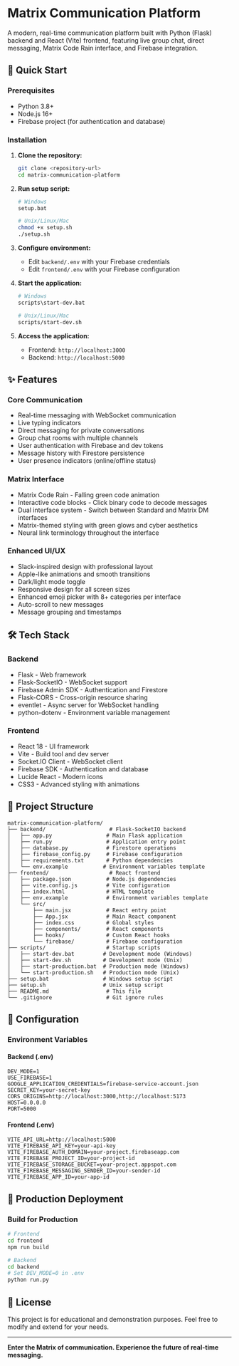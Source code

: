 # Matrix Communication Platform

A modern, real-time communication platform built with Python (Flask) backend and React (Vite) frontend, featuring live group chat, direct messaging, Matrix Code Rain interface, and Firebase integration.

## 🚀 Quick Start

### Prerequisites
- Python 3.8+
- Node.js 16+
- Firebase project (for authentication and database)

### Installation

1. **Clone the repository:**
   ```bash
   git clone <repository-url>
   cd matrix-communication-platform
   ```

2. **Run setup script:**
   ```bash
   # Windows
   setup.bat
   
   # Unix/Linux/Mac
   chmod +x setup.sh
   ./setup.sh
   ```

3. **Configure environment:**
   - Edit `backend/.env` with your Firebase credentials
   - Edit `frontend/.env` with your Firebase configuration

4. **Start the application:**
   ```bash
   # Windows
   scripts\start-dev.bat
   
   # Unix/Linux/Mac
   scripts/start-dev.sh
   ```

5. **Access the application:**
   - Frontend: `http://localhost:3000`
   - Backend: `http://localhost:5000`

## ✨ Features

### Core Communication
- Real-time messaging with WebSocket communication
- Live typing indicators
- Direct messaging for private conversations
- Group chat rooms with multiple channels
- User authentication with Firebase and dev tokens
- Message history with Firestore persistence
- User presence indicators (online/offline status)

### Matrix Interface
- Matrix Code Rain - Falling green code animation
- Interactive code blocks - Click binary code to decode messages
- Dual interface system - Switch between Standard and Matrix DM interfaces
- Matrix-themed styling with green glows and cyber aesthetics
- Neural link terminology throughout the interface

### Enhanced UI/UX
- Slack-inspired design with professional layout
- Apple-like animations and smooth transitions
- Dark/light mode toggle
- Responsive design for all screen sizes
- Enhanced emoji picker with 8+ categories per interface
- Auto-scroll to new messages
- Message grouping and timestamps

## 🛠️ Tech Stack

### Backend
- Flask - Web framework
- Flask-SocketIO - WebSocket support
- Firebase Admin SDK - Authentication and Firestore
- Flask-CORS - Cross-origin resource sharing
- eventlet - Async server for WebSocket handling
- python-dotenv - Environment variable management

### Frontend
- React 18 - UI framework
- Vite - Build tool and dev server
- Socket.IO Client - WebSocket client
- Firebase SDK - Authentication and database
- Lucide React - Modern icons
- CSS3 - Advanced styling with animations

## 📁 Project Structure

```
matrix-communication-platform/
├── backend/                    # Flask-SocketIO backend
│   ├── app.py                 # Main Flask application
│   ├── run.py                 # Application entry point
│   ├── database.py            # Firestore operations
│   ├── firebase_config.py     # Firebase configuration
│   ├── requirements.txt       # Python dependencies
│   └── env.example           # Environment variables template
├── frontend/                   # React frontend
│   ├── package.json           # Node.js dependencies
│   ├── vite.config.js         # Vite configuration
│   ├── index.html             # HTML template
│   ├── env.example            # Environment variables template
│   └── src/
│       ├── main.jsx           # React entry point
│       ├── App.jsx            # Main React component
│       ├── index.css          # Global styles
│       ├── components/        # React components
│       ├── hooks/             # Custom React hooks
│       └── firebase/          # Firebase configuration
├── scripts/                   # Startup scripts
│   ├── start-dev.bat         # Development mode (Windows)
│   ├── start-dev.sh          # Development mode (Unix)
│   ├── start-production.bat  # Production mode (Windows)
│   └── start-production.sh   # Production mode (Unix)
├── setup.bat                 # Windows setup script
├── setup.sh                  # Unix setup script
├── README.md                  # This file
└── .gitignore                 # Git ignore rules
```

## 🔧 Configuration

### Environment Variables

#### Backend (.env)
```env
DEV_MODE=1
USE_FIREBASE=1
GOOGLE_APPLICATION_CREDENTIALS=firebase-service-account.json
SECRET_KEY=your-secret-key
CORS_ORIGINS=http://localhost:3000,http://localhost:5173
HOST=0.0.0.0
PORT=5000
```

#### Frontend (.env)
```env
VITE_API_URL=http://localhost:5000
VITE_FIREBASE_API_KEY=your-api-key
VITE_FIREBASE_AUTH_DOMAIN=your-project.firebaseapp.com
VITE_FIREBASE_PROJECT_ID=your-project-id
VITE_FIREBASE_STORAGE_BUCKET=your-project.appspot.com
VITE_FIREBASE_MESSAGING_SENDER_ID=your-sender-id
VITE_FIREBASE_APP_ID=your-app-id
```

## 🚀 Production Deployment

### Build for Production
```bash
# Frontend
cd frontend
npm run build

# Backend
cd backend
# Set DEV_MODE=0 in .env
python run.py
```

## 📄 License

This project is for educational and demonstration purposes. Feel free to modify and extend for your needs.

---

**Enter the Matrix of communication. Experience the future of real-time messaging.**